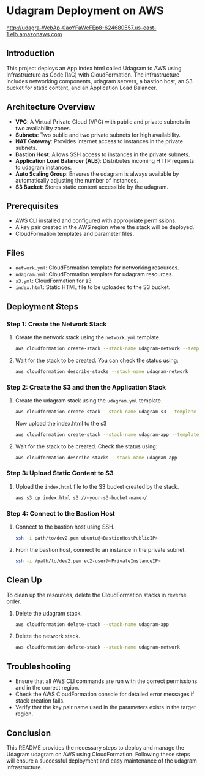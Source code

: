 # Udagram Deployment on AWS

http://udagra-WebAp-0aoYFaWeFEp8-624680557.us-east-1.elb.amazonaws.com

## Introduction

This project deploys an App index html called Udagram to AWS using Infrastructure as Code (IaC) with CloudFormation. The infrastructure includes networking components, udagram servers, a bastion host, an S3 bucket for static content, and an Application Load Balancer.

## Architecture Overview

- **VPC**: A Virtual Private Cloud (VPC) with public and private subnets in two availability zones.
- **Subnets**: Two public and two private subnets for high availability.
- **NAT Gateway**: Provides internet access to instances in the private subnets.
- **Bastion Host**: Allows SSH access to instances in the private subnets.
- **Application Load Balancer (ALB)**: Distributes incoming HTTP requests to udagram instances.
- **Auto Scaling Group**: Ensures the udagram is always available by automatically adjusting the number of instances.
- **S3 Bucket**: Stores static content accessible by the udagram.

## Prerequisites

- AWS CLI installed and configured with appropriate permissions.
- A key pair created in the AWS region where the stack will be deployed.
- CloudFormation templates and parameter files.

## Files

- `network.yml`: CloudFormation template for networking resources.
- `udagram.yml`: CloudFormation template for udagram resources.
- `s3.yml`: CloudFormation for s3
- `index.html`: Static HTML file to be uploaded to the S3 bucket.

## Deployment Steps

### Step 1: Create the Network Stack

1. Create the network stack using the `network.yml` template.

    ```bash
    aws cloudformation create-stack --stack-name udagram-network --template-body file://network.yml --parameters file://network.json
    ```

2. Wait for the stack to be created. You can check the status using:

    ```bash
    aws cloudformation describe-stacks --stack-name udagram-network
    ```

### Step 2: Create the S3 and then the Application Stack

1. Create the udagram stack using the `udagram.yml` template.

    ```bash
    aws cloudformation create-stack --stack-name udagram-s3 --template-body file://s3.yml --parameters file://s3.json --capabilities CAPABILITY_NAMED_IAM
    ```

    Now upload the index.html to the s3

    ```bash
    aws cloudformation create-stack --stack-name udagram-app --template-body file://udagram.yml --parameters file://udagram.json --capabilities CAPABILITY_NAMED_IAM
    ```

2. Wait for the stack to be created. Check the status using:

    ```bash
    aws cloudformation describe-stacks --stack-name udagram-app
    ```

### Step 3: Upload Static Content to S3

1. Upload the `index.html` file to the S3 bucket created by the stack.

    ```bash
    aws s3 cp index.html s3://<your-s3-bucket-name>/
    ```

### Step 4: Connect to the Bastion Host

1. Connect to the bastion host using SSH.

    ```bash
    ssh -i path/to/dev2.pem ubuntu@<BastionHostPublicIP>
    ```

2. From the bastion host, connect to an instance in the private subnet.

    ```bash
    ssh -i /path/to/dev2.pem ec2-user@<PrivateInstanceIP>
    ```

## Clean Up

To clean up the resources, delete the CloudFormation stacks in reverse order.

1. Delete the udagram stack.

    ```bash
    aws cloudformation delete-stack --stack-name udagram-app
    ```

2. Delete the network stack.

    ```bash
    aws cloudformation delete-stack --stack-name udagram-network
    ```

## Troubleshooting

- Ensure that all AWS CLI commands are run with the correct permissions and in the correct region.
- Check the AWS CloudFormation console for detailed error messages if stack creation fails.
- Verify that the key pair name used in the parameters exists in the target region.

## Conclusion

This README provides the necessary steps to deploy and manage the Udagram udagram on AWS using CloudFormation. Following these steps will ensure a successful deployment and easy maintenance of the udagram infrastructure.
